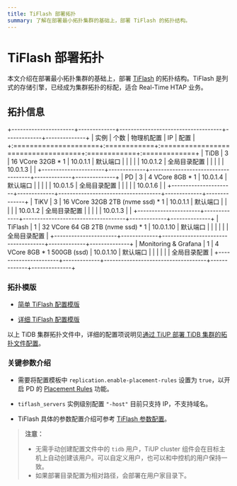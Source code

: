 ```yaml
---
title: TiFlash 部署拓扑
summary: 了解在部署最小拓扑集群的基础上，部署 TiFlash 的拓扑结构。
---
```


# TiFlash 部署拓扑

本文介绍在部署最小拓扑集群的基础上，部署 [TiFlash](/tiflash/tiflash-overview.md) 的拓扑结构。TiFlash 是列式的存储引擎，已经成为集群拓扑的标配，适合 Real-Time HTAP 业务。

## 拓扑信息

+----------------------+-------------+------------------------------------+-------------+--------------+
| 实例                 | 个数        | 物理机配置                         | IP          | 配置         |
+:=====================+:============+:===================================+:============+:=============+
| TiDB                 | 3           | 16 VCore 32GB \* 1                 | 10.0.1.1    | 默认端口     |
|                      |             |                                    | 10.0.1.2    | 全局目录配置 |
|                      |             |                                    | 10.0.1.3    |              |
+----------------------+-------------+------------------------------------+-------------+--------------+
| PD                   | 3           | 4 VCore 8GB \* 1                   | 10.0.1.4    | 默认端口     |
|                      |             |                                    | 10.0.1.5    | 全局目录配置 |
|                      |             |                                    | 10.0.1.6    |              |
+----------------------+-------------+------------------------------------+-------------+--------------+
| TiKV                 | 3           | 16 VCore 32GB 2TB (nvme ssd) \* 1  | 10.0.1.1    | 默认端口     |
|                      |             |                                    | 10.0.1.2    | 全局目录配置 |
|                      |             |                                    | 10.0.1.3    |              |
+----------------------+-------------+------------------------------------+-------------+--------------+
| TiFlash              | 1           | 32 VCore 64 GB 2TB (nvme ssd) \* 1 | 10.0.1.10   | 默认端口     |
|                      |             |                                    |             | 全局目录配置 |
+----------------------+-------------+------------------------------------+-------------+--------------+
| Monitoring & Grafana | 1           | 4 VCore 8GB \* 1 500GB (ssd)       | 10.0.1.10   | 默认端口     |
|                      |             |                                    |             | 全局目录配置 |
+----------------------+-------------+------------------------------------+-------------+--------------+

### 拓扑模版

- [简单 TiFlash 配置模版](https://github.com/pingcap/docs-cn/blob/master/config-templates/simple-tiflash.yaml)

- [详细 TiFlash 配置模版](https://github.com/pingcap/docs-cn/blob/master/config-templates/complex-tiflash.yaml)

以上 TiDB 集群拓扑文件中，详细的配置项说明见[通过 TiUP 部署 TiDB 集群的拓扑文件配置](/tiup/tiup-cluster-topology-reference.md#tiflash_servers)。

### 关键参数介绍

- 需要将配置模板中 `replication.enable-placement-rules` 设置为 `true`，以开启 PD 的 [Placement Rules](/configure-placement-rules.md) 功能。

- `tiflash_servers` 实例级别配置 `"-host"` 目前只支持 IP，不支持域名。

- TiFlash 具体的参数配置介绍可参考 [TiFlash 参数配置](/tiflash/tiflash-configuration.md)。

> **注意：**
>
> - 无需手动创建配置文件中的 `tidb` 用户，TiUP cluster 组件会在目标主机上自动创建该用户。可以自定义用户，也可以和中控机的用户保持一致。
> - 如果部署目录配置为相对路径，会部署在用户家目录下。